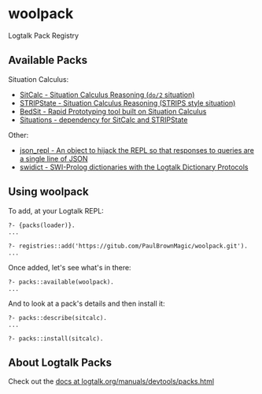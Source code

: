 # woolpack

Logtalk Pack Registry

## Available Packs

Situation Calculus:

- [SitCalc - Situation Calculus Reasoning (`do/2` situation)](https://github.com/PaulBrownMagic/SitCalc)
- [STRIPState - Situation Calculus Reasoning (STRIPS style situation)](https://github.com/PaulBrownMagic/STRIPState)
- [BedSit - Rapid Prototyping tool built on Situation Calculus](https://github.com/PaulBrownMagic/BedSit)
- [Situations - dependency for SitCalc and STRIPState](https://github.com/PaulBrownMagic/Situations)

Other:

- [json_repl - An object to hijack the REPL so that responses to queries are a
  single line of JSON](https://github.com/PaulBrownMagic/LGT_JSON_REPL)
- [swidict - SWI-Prolog dictionaries with the Logtalk Dictionary Protocols](https://github.com/PaulBrownMagic/swidict)

## Using woolpack

To add, at your Logtalk REPL:

```logtalk
?- {packs(loader)}.
...

?- registries::add('https://gitub.com/PaulBrownMagic/woolpack.git').
...
```

Once added, let's see what's in there:

```logtalk
?- packs::available(woolpack).
...
```

And to look at a pack's details and then install it:

```logtalk
?- packs::describe(sitcalc).
...

?- packs::install(sitcalc).
```

## About Logtalk Packs

Check out the [docs at logtalk.org/manuals/devtools/packs.html](https://logtalk.org/manuals/devtools/packs.html)
